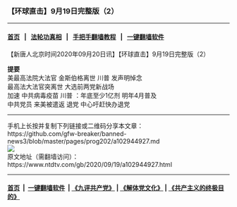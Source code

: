 ### 【环球直击】9月19日完整版（2）
------------------------

#### [首页](https://github.com/gfw-breaker/banned-news3/blob/master/README.md) &nbsp;&nbsp;|&nbsp;&nbsp; [法轮功真相](https://github.com/begood0513/basic/blob/master/README.md)  &nbsp;&nbsp;|&nbsp;&nbsp; [手把手翻墙教程](https://github.com/gfw-breaker/guides/wiki)  &nbsp;&nbsp;|&nbsp;&nbsp; [一键翻墙软件](https://github.com/gfw-breaker/nogfw/blob/master/README.md)  



<div><div class="post_content" itemprop="articleBody">
 <p>
  【新唐人北京时间2020年09月20日讯】【环球直击】9月19日完整版（2）
 </p>
 <p>
  <strong>
   提要
  </strong>
  <br/>
  美最高法院大法官
  <ok href="https://www.ntdtv.com/gb/金斯伯格离世.htm">
   金斯伯格离世
  </ok>
  <ok href="https://www.ntdtv.com/gb/川普.htm">
   川普
  </ok>
  发声明悼念
  <br/>
  最高法大法官突离世 大选前两党新战场
  <br/>
  加速
  <ok href="https://www.ntdtv.com/gb/中共病毒疫苗.htm">
   中共病毒疫苗
  </ok>
  <ok href="https://www.ntdtv.com/gb/川普.htm">
   川普
  </ok>
  ：年底至少1亿剂 明年4月普及
  <br/>
  <ok href="https://www.ntdtv.com/gb/中共党员.htm">
   中共党员
  </ok>
  来美被遣返
  <ok href="https://www.ntdtv.com/gb/退党.htm">
   退党
  </ok>
  中心吁赶快办退党
 </p>
 <div class="single_ad">
 </div>
</div>
</div>
<hr/>
手机上长按并复制下列链接或二维码分享本文章：<br/>
https://github.com/gfw-breaker/banned-news3/blob/master/pages/prog202/a102944927.md <br/>
<a href='https://github.com/gfw-breaker/banned-news3/blob/master/pages/prog202/a102944927.md'><img src='https://github.com/gfw-breaker/banned-news3/blob/master/pages/prog202/a102944927.md.png'/></a> <br/>
原文地址（需翻墙访问）：https://www.ntdtv.com/gb/2020/09/19/a102944927.html


------------------------
#### [首页](https://github.com/gfw-breaker/banned-news3/blob/master/README.md) &nbsp;|&nbsp; [一键翻墙软件](https://github.com/gfw-breaker/nogfw/blob/master/README.md) &nbsp;| [《九评共产党》](https://github.com/gfw-breaker/9ping.md/blob/master/README.md#九评之一评共产党是什么) | [《解体党文化》](https://github.com/gfw-breaker/jtdwh.md/blob/master/README.md) | [《共产主义的终极目的》](https://github.com/gfw-breaker/gczydzjmd.md/blob/master/README.md)


<img src='http://gfw-breaker.win/banned-news3/pages/prog202/a102944927.md' width='0px' height='0px'/>